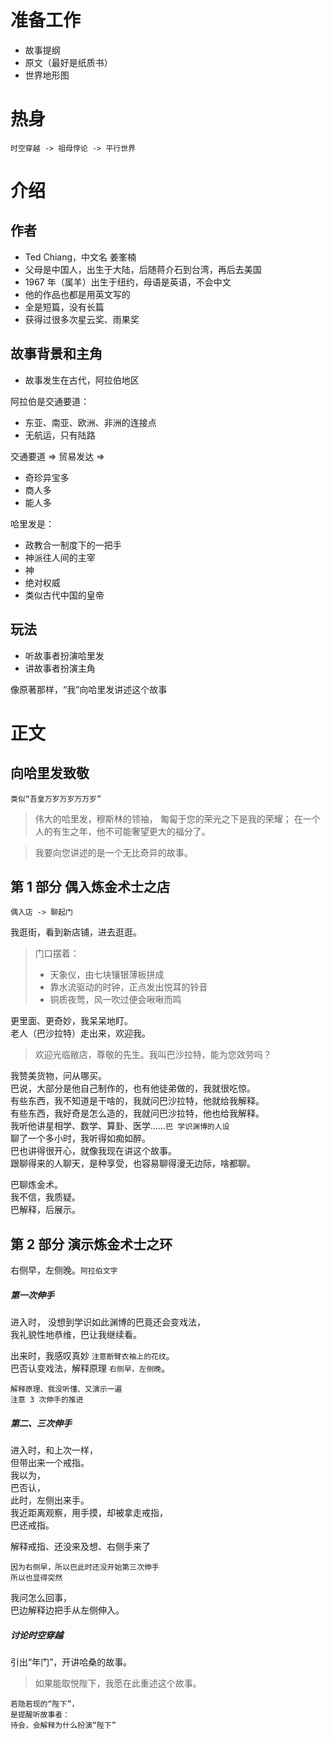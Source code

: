 # 准备工作
+ 故事提纲
+ 原文（最好是纸质书）
+ 世界地形图


# 热身
```
时空穿越 -> 祖母悖论 -> 平行世界
```

# 介绍
## 作者

+ Ted Chiang，中文名 姜峯楠
+ 父母是中国人，出生于大陆，后随蒋介石到台湾，再后去美国
+ 1967 年（属羊）出生于纽约，母语是英语，不会中文
+ 他的作品也都是用英文写的
+ 全是短篇，没有长篇
+ 获得过很多次星云奖、雨果奖


## 故事背景和主角

+ 故事发生在古代，阿拉伯地区

阿拉伯是交通要道：
+ 东亚、南亚、欧洲、非洲的连接点
+ 无航运，只有陆路

交通要道 => 贸易发达 =>
+ 奇珍异宝多
+ 商人多
+ 能人多


哈里发是：
+ 政教合一制度下的一把手
+ 神派往人间的主宰
+ 神
+ 绝对权威
+ 类似古代中国的皇帝


## 玩法

+ 听故事者扮演哈里发
+ 讲故事者扮演主角

像原著那样，“我”向哈里发讲述这个故事


# 正文

## 向哈里发致敬

```
类似“吾皇万岁万岁万万岁”
```

> 伟大的哈里发，穆斯林的领袖，
> 匍匐于您的荣光之下是我的荣耀；
> 在一个人的有生之年，他不可能奢望更大的福分了。

> 我要向您讲述的是一个无比奇异的故事。


## 第 1 部分 偶入炼金术士之店

```
偶入店 -> 聊起门
```

我逛街，看到新店铺，进去逛逛。

> 门口摆着：
> + 天象仪，由七块镶银薄板拼成
> + 靠水流驱动的时钟，正点发出悦耳的铃音
> + 铜质夜莺，风一吹过便会啾啾而鸣

更里面、更奇妙，我呆呆地盯。  
老人（巴沙拉特）走出来，欢迎我。

> 欢迎光临敝店，尊敬的先生。我叫巴沙拉特，能为您效劳吗？

我赞美货物，问从哪买。  
巴说，大部分是他自己制作的，也有他徒弟做的，我就很吃惊。  
有些东西，我不知道是干啥的，我就问巴沙拉特，他就给我解释。  
有些东西，我好奇是怎么造的，我就问巴沙拉特，他也给我解释。  
我听他讲星相学、数学、算卦、医学……```巴 学识渊博的人设```  
聊了一个多小时，我听得如痴如醉。  
巴也讲得很开心，就像我现在讲这个故事。  
跟聊得来的人聊天，是种享受，也容易聊得漫无边际，啥都聊。  

巴聊炼金术。  
我不信，我质疑。  
巴解释，后展示。  


## 第 2 部分 演示炼金术士之环

右侧早，左侧晚。```阿拉伯文字```  
  
##### 第一次伸手

进入时，
没想到学识如此渊博的巴竟还会变戏法，  
我礼貌性地恭维，巴让我继续看。  

出来时，我感叹真妙 ```注意断臂衣袖上的花纹```。  
巴否认变戏法，解释原理 ```右侧早，左侧晚```。  

```
解释原理、我没听懂、又演示一遍
注意 3 次伸手的推进  
```

##### 第二、三次伸手

进入时，和上次一样，  
但带出来一个戒指。  
我以为，  
巴否认，  
此时，左侧出来手。  
我近距离观察，用手摸，却被拿走戒指，  
巴还戒指。  

解释戒指、还没来及想、右侧手来了

```
因为右侧早，所以巴此时还没开始第三次伸手  
所以也显得突然  
```

我问怎么回事，  
巴边解释边把手从左侧伸入。


##### 讨论时空穿越

引出“年门”，开讲哈桑的故事。

> 如果能取悦陛下，我愿在此重述这个故事。

```
若隐若现的“陛下”，
是提醒听故事者：
待会，会解释为什么扮演“陛下”  
```
